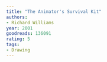 ```yaml
---
title: "The Animator's Survival Kit"
authors:
- Richard Williams
year: 2001
goodreads: 136091
rating: 5
tags:
- Drawing
---
```

